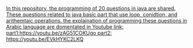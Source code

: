 [In this repository, the programming of 20 questions in java are shared. 
These questions related to java basic part that use loop, conidtion, and arithemtaic operations.
the explaination of programming these questions in Arabic language  are domentated in Youtube link:
part1:https://youtu.be/zAG51COKUgo
part2: https://youtu.be/EVkHYKC2LKQ
](https://youtu.be/nRZxjLCnX3Y)
